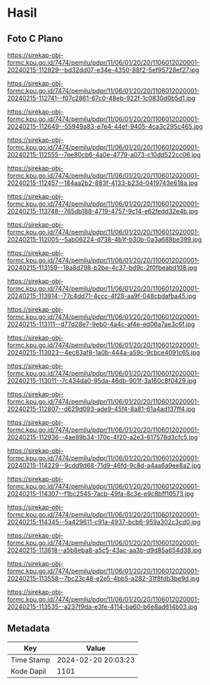 # Hasil

## Foto C Plano

https://sirekap-obj-formc.kpu.go.id/7474/pemilu/pdpr/11/06/01/20/20/1106012020001-20240215-112829--bd32dd07-e34e-4350-88f2-5ef95728ef27.jpg

https://sirekap-obj-formc.kpu.go.id/7474/pemilu/pdpr/11/06/01/20/20/1106012020001-20240215-112741--f07c2861-67c0-48eb-922f-1c0830d0b5d1.jpg

https://sirekap-obj-formc.kpu.go.id/7474/pemilu/pdpr/11/06/01/20/20/1106012020001-20240215-112649--55949a83-e7e4-44ef-9405-4ca3c295c465.jpg

https://sirekap-obj-formc.kpu.go.id/7474/pemilu/pdpr/11/06/01/20/20/1106012020001-20240215-112555--7ee80cb6-4a0e-4779-a073-c10dd522cc06.jpg

https://sirekap-obj-formc.kpu.go.id/7474/pemilu/pdpr/11/06/01/20/20/1106012020001-20240215-112457--184aa2b2-883f-4133-b23d-0419743e618a.jpg

https://sirekap-obj-formc.kpu.go.id/7474/pemilu/pdpr/11/06/01/20/20/1106012020001-20240215-113748--765db188-4719-4757-9c14-e62fedd32e4b.jpg

https://sirekap-obj-formc.kpu.go.id/7474/pemilu/pdpr/11/06/01/20/20/1106012020001-20240215-112005--5ab06224-d738-4b1f-b30b-0a3a688be399.jpg

https://sirekap-obj-formc.kpu.go.id/7474/pemilu/pdpr/11/06/01/20/20/1106012020001-20240215-113159--18a8d798-b2be-4c37-bd9c-2f0fbeabd108.jpg

https://sirekap-obj-formc.kpu.go.id/7474/pemilu/pdpr/11/06/01/20/20/1106012020001-20240215-113914--77c4dd71-4ccc-4f28-aa9f-048cbdafba45.jpg

https://sirekap-obj-formc.kpu.go.id/7474/pemilu/pdpr/11/06/01/20/20/1106012020001-20240215-113111--d77d28e7-9eb0-4a4c-af4e-ed06a7ae3c6f.jpg

https://sirekap-obj-formc.kpu.go.id/7474/pemilu/pdpr/11/06/01/20/20/1106012020001-20240215-113023--4ec83af8-1a0b-444a-a59c-9cbce4091c65.jpg

https://sirekap-obj-formc.kpu.go.id/7474/pemilu/pdpr/11/06/01/20/20/1106012020001-20240215-113011--7c434da0-95da-46db-901f-3a160c8f0429.jpg

https://sirekap-obj-formc.kpu.go.id/7474/pemilu/pdpr/11/06/01/20/20/1106012020001-20240215-112807--d629d093-ade9-45f4-8a81-61a4ad137ff4.jpg

https://sirekap-obj-formc.kpu.go.id/7474/pemilu/pdpr/11/06/01/20/20/1106012020001-20240215-112936--4ae89b34-170c-4f20-a2e3-617578d3cfc5.jpg

https://sirekap-obj-formc.kpu.go.id/7474/pemilu/pdpr/11/06/01/20/20/1106012020001-20240215-114229--9cdd9d68-71d9-46fd-9c8d-a4aa6a9ee8a2.jpg

https://sirekap-obj-formc.kpu.go.id/7474/pemilu/pdpr/11/06/01/20/20/1106012020001-20240215-114307--f1bc2545-7acb-49fa-8c3e-e9c8bff10573.jpg

https://sirekap-obj-formc.kpu.go.id/7474/pemilu/pdpr/11/06/01/20/20/1106012020001-20240215-114345--5a429611-c91a-4937-bcb6-959a302c3cd0.jpg

https://sirekap-obj-formc.kpu.go.id/7474/pemilu/pdpr/11/06/01/20/20/1106012020001-20240215-113618--a5b8eba8-a5c5-43ac-aa3b-d9d85a654d38.jpg

https://sirekap-obj-formc.kpu.go.id/7474/pemilu/pdpr/11/06/01/20/20/1106012020001-20240215-113558--7bc23c48-e2e5-4bb5-a282-31f8fdb3be9d.jpg

https://sirekap-obj-formc.kpu.go.id/7474/pemilu/pdpr/11/06/01/20/20/1106012020001-20240215-113535--a237f9da-e3fe-4114-ba60-b6e8ad614b03.jpg


## Metadata

| Key        | Value               |
| ---------- | ------------------- |
| Time Stamp | 2024-02-20 20:03:23 |
| Kode Dapil | 1101                |



